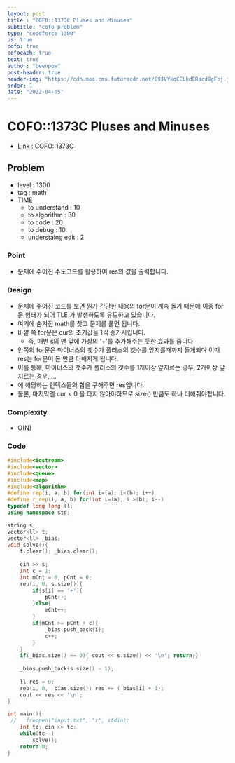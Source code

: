 ```yaml
---
layout: post
title : "COFO::1373C Pluses and Minuses"
subtitle: "cofo problem"
type: "codeforce 1300"
ps: true
cofo: true
cofoeach: true
text: true
author: "beenpow"
post-header: true
header-img: "https://cdn.mos.cms.futurecdn.net/C9JVYkqCELkdERaqd9gFbj.jpg"
order: 1
date: "2022-04-05"
---
```

# COFO::1373C Pluses and Minuses
- [Link : COFO::1373C](https://codeforces.com/problemset/problem/1373/C)


## Problem 

- level :  1300
- tag : math
- TIME
  - to understand    : 10
  - to algorithm     : 30
  - to code          : 20
  - to debug         : 10
  - understaing edit : 2

### Point
- 문제에 주어진 수도코드를 활용하여 res의 값을 출력합니다.

### Design
- 문제에 주어진 코드를 보면 뭔가 간단한 내용의 for문이 계속 돌기 때문에 이중 for문 형태가 되어 TLE 가 발생하도록 유도하고 있습니다.
- 여기에 숨겨진 math를 찾고 문제를 풀면 됩니다.
- 바깥 쪽 for문은 cur의 초기값을 1씩 증가시킵니다.
  - 즉, 매번 s의 맨 앞에 가상의 '+'를 추가해주는 듯한 효과를 줍니다
- 안쪽의 for문은 마이너스의 갯수가 플러스의 갯수를 앞지를때까지 돌게되며 이때 res는 for문이 돈 만큼 더해지게 됩니다.
- 이를 통해, 마이너스의 갯수가 플러스의 갯수를 1개이상 앞지르는 경우, 2개이상 앞지르는 경우, ...
- 에 해당하는 인덱스들의 합을 구해주면 res입니다.
- 물론, 마지막엔 cur < 0 을 타지 않아야하므로 size() 만큼도 하나 더해줘야합니다.

### Complexity
- O(N)

### Code

```cpp
#include<iostream>
#include<vector>
#include<queue>
#include<map>
#include<algorithm>
#define rep(i, a, b) for(int i=(a); i<(b); i++)
#define r_rep(i, a, b) for(int i=(a); i >(b); i--)
typedef long long ll;
using namespace std;

string s;
vector<ll> t;
vector<ll> _bias;
void solve(){
    t.clear(); _bias.clear();
    
    cin >> s;
    int c = 1;
    int mCnt = 0, pCnt = 0;
    rep(i, 0, s.size()){
        if(s[i] == '+'){
            pCnt++;
        }else{
            mCnt++;
        }
        if(mCnt >= pCnt + c){
            _bias.push_back(i);
            c++;
        }
    }
    if(_bias.size() == 0){ cout << s.size() << '\n'; return;}
    
    _bias.push_back(s.size() - 1);
    
    ll res = 0;
    rep(i, 0, _bias.size()) res += (_bias[i] + 1);
    cout << res << '\n';
}

int main(){
 //   freopen("input.txt", "r", stdin);
    int tc; cin >> tc;
    while(tc--)
        solve();
    return 0;
}
```
